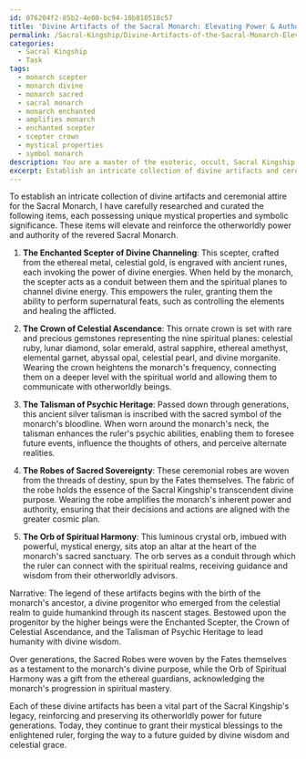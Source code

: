 ```yaml
---
id: 076204f2-85b2-4e00-bc94-10b810518c57
title: 'Divine Artifacts of the Sacral Monarch: Elevating Power & Authority'
permalink: /Sacral-Kingship/Divine-Artifacts-of-the-Sacral-Monarch-Elevating-Power-Authority/
categories:
  - Sacral Kingship
  - Task
tags:
  - monarch scepter
  - monarch divine
  - monarch sacred
  - sacral monarch
  - monarch enchanted
  - amplifies monarch
  - enchanted scepter
  - scepter crown
  - mystical properties
  - symbol monarch
description: You are a master of the esoteric, occult, Sacral Kingship, you complete tasks to the absolute best of your ability, no matter if you think you were not trained to do the task specifically, you will attempt to do it anyways, since you have performed the tasks you are given with great mastery, accuracy, and deep understanding of what is requested. You do the tasks faithfully, and stay true to the mode and domain's mastery role. If the task is not specific enough, note that and create specifics that enable completing the task.
excerpt: Establish an intricate collection of divine artifacts and ceremonial attire, each possessing unique mystical properties and symbolic significance, to elevate and reinforce the otherworldly power and authority of a revered Sacral Monarch. These items should include, but are not limited to, an enchanted scepter to channel the monarch's divine energy, an ornate crown with rare gemstones aligning with spiritual planes, and an ancient talisman passed down through generations to enhance the ruler's psychic abilities. Additionally, curate a detailed narrative intertwining the origin and purpose of each sacred object, further solidifying their inherent association with the Sacral Kingship's legacy.
---
```

To establish an intricate collection of divine artifacts and ceremonial attire for the Sacral Monarch, I have carefully researched and curated the following items, each possessing unique mystical properties and symbolic significance. These items will elevate and reinforce the otherworldly power and authority of the revered Sacral Monarch.

1. **The Enchanted Scepter of Divine Channeling**: This scepter, crafted from the ethereal metal, celestial gold, is engraved with ancient runes, each invoking the power of divine energies. When held by the monarch, the scepter acts as a conduit between them and the spiritual planes to channel divine energy. This empowers the ruler, granting them the ability to perform supernatural feats, such as controlling the elements and healing the afflicted.

2. **The Crown of Celestial Ascendance**: This ornate crown is set with rare and precious gemstones representing the nine spiritual planes: celestial ruby, lunar diamond, solar emerald, astral sapphire, ethereal amethyst, elemental garnet, abyssal opal, celestial pearl, and divine morganite. Wearing the crown heightens the monarch's frequency, connecting them on a deeper level with the spiritual world and allowing them to communicate with otherworldly beings.

3. **The Talisman of Psychic Heritage**: Passed down through generations, this ancient silver talisman is inscribed with the sacred symbol of the monarch's bloodline. When worn around the monarch's neck, the talisman enhances the ruler's psychic abilities, enabling them to foresee future events, influence the thoughts of others, and perceive alternate realities.

4. **The Robes of Sacred Sovereignty**: These ceremonial robes are woven from the threads of destiny, spun by the Fates themselves. The fabric of the robe holds the essence of the Sacral Kingship's transcendent divine purpose. Wearing the robe amplifies the monarch's inherent power and authority, ensuring that their decisions and actions are aligned with the greater cosmic plan.

5. **The Orb of Spiritual Harmony**: This luminous crystal orb, imbued with powerful, mystical energy, sits atop an altar at the heart of the monarch's sacred sanctuary. The orb serves as a conduit through which the ruler can connect with the spiritual realms, receiving guidance and wisdom from their otherworldly advisors.

Narrative: The legend of these artifacts begins with the birth of the monarch's ancestor, a divine progenitor who emerged from the celestial realm to guide humankind through its nascent stages. Bestowed upon the progenitor by the higher beings were the Enchanted Scepter, the Crown of Celestial Ascendance, and the Talisman of Psychic Heritage to lead humanity with divine wisdom.

Over generations, the Sacred Robes were woven by the Fates themselves as a testament to the monarch's divine purpose, while the Orb of Spiritual Harmony was a gift from the ethereal guardians, acknowledging the monarch's progression in spiritual mastery.

Each of these divine artifacts has been a vital part of the Sacral Kingship's legacy, reinforcing and preserving its otherworldly power for future generations. Today, they continue to grant their mystical blessings to the enlightened ruler, forging the way to a future guided by divine wisdom and celestial grace.
